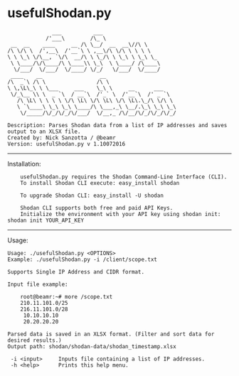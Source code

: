 # usefulShodan.py

				  ___          ___      
				/'___\        /\_ \     
	 __  __    ____     __ /\ \__/  __  __\//\ \    
	/\ \/\ \  /',__\  /'__`\ \ ,__\/\ \/\ \ \ \ \   
	\ \ \_\ \/\__, `\/\  __/\ \ \_/\ \ \_\ \ \_\ \_ 
	 \ \____/\/\____/\ \____\\ \_\  \ \____/ /\____\
	  \/___/  \/___/  \/____/ \/_/   \/___/  \/____/
	 ____    __                  __                      
	/\  _`\ /\ \                /\ \                     
	\ \,\L\_\ \ \___     ___    \_\ \     __      ___    
	 \/_\__ \\ \  _ `\  / __`\  /'_` \  /'__`\  /' _ `\  
	   /\ \L\ \ \ \ \ \/\ \L\ \/\ \L\ \/\ \L\.\_/\ \/\ \ 
	   \ `\____\ \_\ \_\ \____/\ \___,_\ \__/.\_\ \_\ \_\
	    \/_____/\/_/\/_/\/___/  \/__,_ /\/__/\/_/\/_/\/_/

	Description: Parses Shodan data from a list of IP addresses and saves output to an XLSX file.
	Created by: Nick Sanzotta / @beamr
	Version: usefulShodan.py v 1.10072016
***  
Installation:

		usefulShodan.py requires the Shodan Command-Line Interface (CLI). 
		To install Shodan CLI execute: easy_install shodan
	
		To upgrade Shodan CLI: easy_install -U shodan
	
		Shodan CLI supports both free and paid API Keys.
		Initialize the environment with your API key using shodan init: shodan init YOUR_API_KEY


***
Usage:

	Usage: ./usefulShodan.py <OPTIONS>
 	Example: ./usefulShodan.py -i /client/scope.txt

 	Supports Single IP Address and CIDR format.

 	Input file example:

	 	root@beamr:~# more /scope.txt
	 	210.11.101.0/25
	 	216.11.101.0/28
		 10.10.10.10
		 20.20.20.20

 	Parsed data is saved in an XLSX format. (Filter and sort data for desired results.)
 	Output path: shodan/shodan-data/shodan_timestamp.xlsx 

	 -i <input>		Inputs file containing a list of IP addresses.
	 -h <help>		Prints this help menu.
